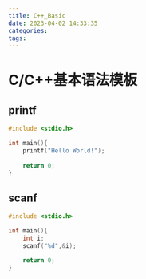 ```yaml
---
title: C++_Basic
date: 2023-04-02 14:33:35
categories:
tags:
---
```


# C/C++基本语法模板

## printf


```C
#include <stdio.h>

int main(){
	printf("Hello World!");
	
	return 0;
}
```

## scanf

```C
#include <stdio.h>

int main(){
	int i;
	scanf("%d",&i);

	return 0;
}
```

